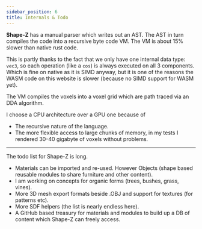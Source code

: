 ```yaml
---
sidebar_position: 6
title: Internals & Todo
---
```


**Shape-Z** has a manual parser which writes out an AST. The AST in turn compiles the code into a recursive byte code VM. The VM is about 15% slower than native rust code.

This is partly thanks to the fact that we only have one internal data type: `vec3`, so each operation (like a `cos`) is always executed on all 3 components. Which is fine on native as it is SIMD anyway, but it is one of the reasons the WASM code on this website is slower (because no SIMD support for WASM yet).

The VM compiles the voxels into a voxel grid which are path traced via an DDA algorithm.

I choose a CPU architecture over a GPU one because of

* The recursive nature of the language.
* The more flexible access to large chunks of memory, in my tests I rendered 30-40 gigabyte of voxels without problems.

---

The todo list for Shape-Z is long.

* Materials can be imported and re-used. However Objects (shape based reusable modules to share furniture and other content).
* I am working on concepts for organic forms (trees, bushes, grass, vines).
* More 3D mesh export formats beside .OBJ and support for textures (for patterns etc).
* More SDF helpers (the list is nearly endless here).
* A GitHub based treasury for materials and modules to build up a DB of content which Shape-Z can freely access.
